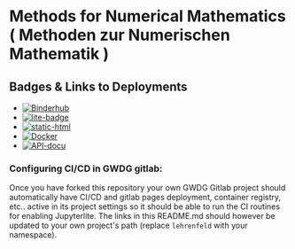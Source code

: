 # Methods for Numerical Mathematics ( Methoden zur Numerischen Mathematik )


## Badges & Links to Deployments
* [![Binderhub](https://img.shields.io/badge/Binderhub-Jupyterlab-orange)](https://mybinder.org/v2/git/https%3A%2F%2Fgitlab.gwdg.de%2Flehrenfeld%2Fmethodsnm/HEAD)
* [![lite-badge](https://img.shields.io/badge/Jupyterlite-yellow)](https://lehrenfeld.pages.gwdg.de/methodsnm/jl)
* [![static-html](https://img.shields.io/badge/static_HTMLs-white)](https://lehrenfeld.pages.gwdg.de/methodsnm/static.html)
* [![Docker](https://img.shields.io/badge/Dockerhub-blue)](https://gitlab.gwdg.de/lehrenfeld/methodsnm/container_registry)
* [![API-docu](https://img.shields.io/badge/PyDoc-purple)](https://lehrenfeld.pages.gwdg.de/methodsnm/doc/methodsnm.html)

### Configuring CI/CD in GWDG gitlab:
Once you have forked this repository your own GWDG Gitlab project should automatically have CI/CD and gitlab pages deployment, container registry, etc.. active in its project settings so it should be able to run the CI routines for enabling Jupyterlite. 
The links in this README.md should however be updated to your own project's path (replace `lehrenfeld` with your namespace).

